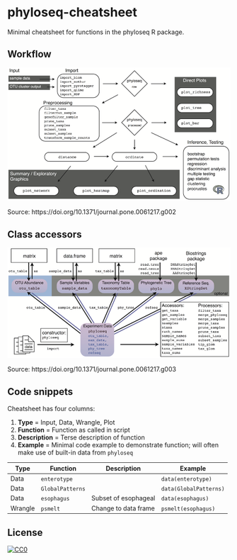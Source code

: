 # phyloseq-cheatsheet

Minimal cheatsheet for functions in the phyloseq R package.


## Workflow

![Analysis workflow](./img/analysis_workflow.png)

<figcaption>Source: https://doi.org/10.1371/journal.pone.0061217.g002</figcaption>


## Class accessors

![phyloseq class](./img/phyloseq_class.png)

<figcaption>Source: https://doi.org/10.1371/journal.pone.0061217.g003</figcaption>


## Code snippets

Cheatsheet has four columns:
1. **Type** = Input, Data, Wrangle, Plot
2. **Function** = Function as called in script
3. **Description** = Terse description of function
4. **Example** = Minimal code example to demonstrate function; will often make
   use of built-in data from `phyloseq`

| Type    | Function         | Description          | Example                |
|---------|------------------|----------------------|------------------------|
| Data    | `enterotype`     |                      | `data(enterotype)`     |
| Data    | `GlobalPatterns` |                      | `data(GlobalPatterns)` |
| Data    | `esophagus`      | Subset of esophageal | `data(esophagus)`      |
| Wrangle | `psmelt`         | Change to data frame | `psmelt(esophagus)`    |


## License

[![CC0](http://mirrors.creativecommons.org/presskit/buttons/88x31/svg/cc-zero.svg)](https://creativecommons.org/publicdomain/zero/1.0/)


